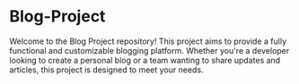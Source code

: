 # Blog-Project
Welcome to the Blog Project repository! This project aims to provide a fully functional and customizable blogging platform. Whether you're a developer looking to create a personal blog or a team wanting to share updates and articles, this project is designed to meet your needs.
